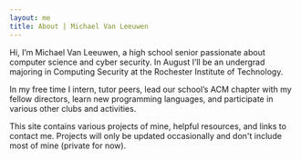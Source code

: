 ```yaml
---
layout: me
title: About | Michael Van Leeuwen
---
```


Hi, I’m Michael Van Leeuwen, a high school senior passionate about computer science and cyber security. In August I’ll be an undergrad majoring in Computing Security at the Rochester Institute of Technology.

In my free time I intern, tutor peers, lead our school’s ACM chapter with my fellow directors, learn new programming languages, and participate in various other clubs and activities.

This site contains various projects of mine, helpful resources, and links to contact me. Projects will only be updated occasionally and don't include most of mine (private for now).